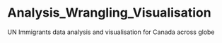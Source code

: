 # Analysis_Wrangling_Visualisation
UN Immigrants data analysis and visualisation for Canada across globe
